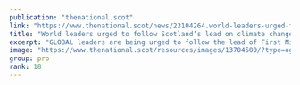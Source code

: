 ```yaml
---
publication: "thenational.scot"
link: "https://www.thenational.scot/news/23104264.world-leaders-urged-follow-nicola-sturgeons-lead-climate-change-compensation/"
title: "World leaders urged to follow Scotland’s lead on climate change compensation"
excerpt: "GLOBAL leaders are being urged to follow the lead of First Minister Nicola Sturgeon by pledging money to compensate countries suffering the most… "
image: "https://www.thenational.scot/resources/images/13704500/?type=og-image"
group: pro
rank: 18
---
```

